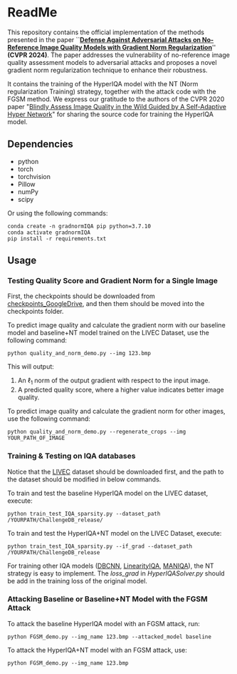 # ReadMe

This repository contains the official implementation of the methods presented in the paper \``[**Defense Against Adversarial Attacks on No-Reference Image Quality Models with Gradient Norm Regularization**](https://openaccess.thecvf.com/content/CVPR2024/html/Liu_Defense_Against_Adversarial_Attacks_on_No-Reference_Image_Quality_Models_with_CVPR_2024_paper.html)'' **(CVPR 2024)**. The paper addresses the vulnerability of no-reference image quality assessment models to adversarial attacks and proposes a novel gradient norm regularization technique to enhance their robustness.  

It contains the training of the HyperIQA model with the NT (Norm regularization Training) strategy, together with the attack code with the FGSM method. We express our gratitude to the authors of the CVPR 2020 paper "[Blindly Assess Image Quality in the Wild Guided by A Self-Adaptive Hyper Network](https://openaccess.thecvf.com/content_CVPR_2020/papers/Su_Blindly_Assess_Image_Quality_in_the_Wild_Guided_by_a_CVPR_2020_paper.pdf)" for sharing the source code for training the HyperIQA model.

## Dependencies
- python
- torch
- torchvision
- Pillow
- numPy
- scipy

Or using the following commands:

```
conda create -n gradnormIQA pip python=3.7.10
conda activate gradnormIQA
pip install -r requirements.txt
```

## Usage

### Testing Quality Score and Gradient Norm for a Single Image

First, the checkpoints should be downloaded from [checkpoints_GoogleDrive](https://drive.google.com/drive/u/2/folders/1TvQxZY6290IlkS0iBw1-c277iPkc6OLI), and then them should be moved into the checkpoints folder.

To predict image quality and calculate the gradient norm with our baseline model and baseline+NT model trained on the LIVEC Dataset, use the following command:

```
python quality_and_norm_demo.py --img 123.bmp
```

This will output:

1. An $\ell_1$ norm of the output gradient with respect to the input image.
2. A predicted quality score, where a higher value indicates better image quality.

To predict image quality and calculate the gradient norm for other images, use the following command:
```
python quality_and_norm_demo.py --regenerate_crops --img YOUR_PATH_OF_IMAGE
```

### Training & Testing on IQA databases

Notice that the [LIVEC](https://live.ece.utexas.edu/research/ChallengeDB/index.html) dataset should be downloaded first, and the path to the dataset should be modified in below commands.

To train and test the baseline HyperIQA model on the LIVEC dataset, execute:

```
python train_test_IQA_sparsity.py --dataset_path /YOURPATH/ChallengeDB_release/
```

To train and test the HyperIQA+NT model on the LIVEC Dataset, execute:

```
python train_test_IQA_sparsity.py --if_grad --dataset_path /YOURPATH/ChallengeDB_release
```

For training other IQA models ([DBCNN](https://github.com/zwx8981/DBCNN-PyTorch), [LinearityIQA](https://github.com/lidq92/LinearityIQA), [MANIQA](https://github.com/IIGROUP/MANIQA)), the NT strategy is easy to implement. The *loss_grad* in *HyperIQASolver.py* should be add in the training loss of the original model.

### Attacking Baseline or Baseline+NT Model with the FGSM Attack

To attack the baseline HyperIQA model with an FGSM attack, run:

```
python FGSM_demo.py --img_name 123.bmp --attacked_model baseline
```

To attack the HyperIQA+NT model with an FGSM attack, use:

```
python FGSM_demo.py --img_name 123.bmp
```
